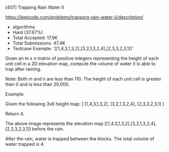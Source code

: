 [407] Trapping Rain Water II  

https://leetcode.com/problems/trapping-rain-water-ii/description/

* algorithms
* Hard (37.67%)
* Total Accepted:    17.9K
* Total Submissions: 47.4K
* Testcase Example:  '[[1,4,3,1,3,2],[3,2,1,3,2,4],[2,3,3,2,3,1]]'

Given an m x n matrix of positive integers representing the height of each unit cell in a 2D elevation map, compute the volume of water it is able to trap after raining.


Note:
Both m and n are less than 110. The height of each unit cell is greater than 0 and is less than 20,000.


Example:

Given the following 3x6 height map:
[
  [1,4,3,1,3,2],
  [3,2,1,3,2,4],
  [2,3,3,2,3,1]
]

Return 4.





The above image represents the elevation map [[1,4,3,1,3,2],[3,2,1,3,2,4],[2,3,3,2,3,1]] before the rain.




After the rain, water is trapped between the blocks. The total volume of water trapped is 4.

